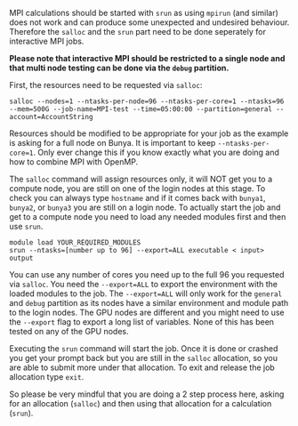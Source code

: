 MPI calculations should be started with `srun` as using `mpirun` (and similar) does not work and can produce some unexpected and undesired behaviour. 
Therefore the `salloc` and the `srun` part need to be done seperately for interactive MPI jobs.

**Please note that interactive MPI should be restricted to a single node and that multi node testing can be done via the `debug` partition.**

First, the resources need to be requested via `salloc`:

```
salloc --nodes=1 --ntasks-per-node=96 --ntasks-per-core=1 --ntasks=96 --mem=500G --job-name=MPI-test --time=05:00:00 --partition=general --account=AccountString
```
Resources should be modified to be appropriate for your job as the example is asking for a full node on Bunya. It is important to keep `--ntasks-per-core=1`. 
Only ever change this if you know exactly what you are doing and how to combine MPI with OpenMP.

The `salloc` command will assign resources only, it will NOT get you to a compute node, you are still on one of the login nodes at this stage. To check you can 
always type `hostname` and if it comes back with `bunya1`, `bunya2`, or `bunya3` you are still on a login node. To actually start the 
job and get to a compute node you need to load any needed modules first and then use `srun`.

```
module load YOUR_REQUIRED_MODULES
srun --ntasks=[number up to 96] --export=ALL executable < input> output
```

You can use any number of cores you need up to the full 96 you requested via `salloc`. You need the
`--export=ALL` to export the environment with the loaded modules to the job. The `--export=ALL` will only work for the `general` and `debug` partition as its 
nodes have a similar environment and module path to the login nodes. The GPU nodes are different and you might need to use the `--export` flag to export a long 
list of variables. None of this has been tested on any of the GPU nodes.   


Executing the `srun` command will start the job. Once it is done or crashed you get your prompt back but you are still in the `salloc` allocation, 
so you are able to submit more under that allocation. To exit and release the job allocation type `exit`.

So please be very mindful that you are doing a 2 step process here, asking for an allocation (`salloc`) and then using that allocation for a calculation (`srun`). 
 
